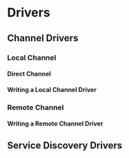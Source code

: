 # Drivers

## Channel Drivers

### Local Channel

#### Direct Channel

#### Writing a Local Channel Driver

### Remote Channel

#### Writing a Remote Channel Driver

## Service Discovery Drivers